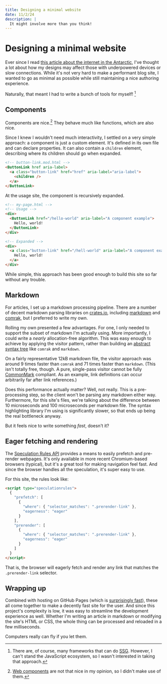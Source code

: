 ```yaml
---
title: Designing a minimal website
date: 11/2/24
description: |
  It might involve more than you think!
---
```


# Designing a minimal website

Ever since I read [this article about the internet in the Antarctic](https://brr.fyi/posts/engineering-for-slow-internet),
I've thought a lot about how my designs may affect those with
underpowered devices or slow connections.
While it's not very hard to make a performant blog site,
I wanted to go as minimal as possible while still
maintaining a nice authoring experience.

Naturally, that meant I had to write a bunch of tools for myself! [^1]

[^1]:
    There are, of course, many frameworks that can
    do [SSG](https://nextjs.org/docs/pages/building-your-application/rendering/static-site-generation).
    However, I can't stand the JavaScript ecosystem,
    so I wasn't interested in taking that approach.

## Components

Components are nice.[^2] They behave much like functions, which are also nice.

[^2]:
    [Web components](https://developer.mozilla.org/en-US/docs/Web/API/Web_components) are
    not that nice in my opinion, so I didn't make use of them.

Since I knew I wouldn't need much interactivity, I settled on a very simple approach:
a component is just a custom element. It's defined in its own file and
can declare properties. It can also contain a `children` element,
describing where its children should go when expanded.

```html
<!-- button-link.mod.html -->
<ButtonLink href aria-label>
  <a class="button-link" href="href" aria-label="aria-label">
    <children />
  </a>
</ButtonLink>
```

At the usage site, the component is recursively expanded.

```html
<!-- my-page.html -->
<!-- Usage -->
<div>
  <ButtonLink href="/hello-world" aria-label="A component example">
    Hello, world!
  </ButtonLink>
</div>

<!-- Expanded -->
<div>
  <a class="button-link" href="/hell-world" aria-label="A component example">
    Hello, world!
  </a>
</div>
```

While simple, this approach has been good enough to build this site so far
without any trouble.

## Markdown

For articles, I set up a markdown processing pipeline.
There are a number of decent markdown parsing libraries
on [crates.io](https://crates.io), including [markdown](https://crates.io/crates/markdown)
and [comrak](https://crates.io/crates/comrak), but I preferred
to write my own.

Rolling my own presented a few advantages. For one, I only
needed to support the subset of markdown I'm actually using.
More importantly, I could write a _nearly_ allocation-free algorithm.
This was easy enough to achieve by applying the visitor pattern,
rather than building an [abstract syntax tree](https://en.wikipedia.org/wiki/Abstract_syntax_tree)
like `comrak` and `markdown`.

On a fairly representative 12kB markdown file, the visitor approach was
around 9 times faster than `comrak`
and 71 times faster than `markdown`.
(This isn't totally free, though. A pure, single-pass visitor
cannot be fully [CommonMark](https://spec.commonmark.org/) compliant.
As an example, link definitions
can occur arbitrarily far after link references.)

Does this performance actually matter? Well, not really.
This is a pre-processing step, so the client won't be parsing any markdown either way.
Furthermore, for this site's files, we're talking about the difference between
10 microseconds and 100 microseconds per markdown file.
The syntax highlighting library I'm using is significantly slower,
so that ends up being the real bottleneck anyway.

But it feels nice to write something _fast_, doesn't it?

## Eager fetching and rendering

The [Speculation Rules API](https://developer.mozilla.org/en-US/docs/Web/API/Speculation_Rules_API)
provides a means to easily prefetch and pre-render webpages.
It's only available in more recent Chromium-based browsers (typical),
but it's a great tool for making navigation feel fast.
And since the browser handles all the speculation, it's
super easy to use.

For this site, the rules look like:

```html
<script type="speculationrules">
  {
    "prefetch": [
      {
        "where": { "selector_matches": ".prerender-link" },
        "eagerness": "eager"
      }
    ],
    "prerender": [
      {
        "where": { "selector_matches": ".prerender-link" },
        "eagerness": "eager"
      }
    ]
  }
</script>
```

That is, the browser will eagerly fetch and render any link
that matches the `.prerender-link` selector.

## Wrapping up

Combined with hosting on GitHub Pages
(which is [surprisingly fast](https://simplyexplained.com/blog/benchmarking-static-website-hosting-providers/)),
these all come together to make a decently fast site for the user.
And since this project's complexity is low, it was
easy to streamline the development experience as well.
Whether I'm writing an article in markdown or modifying
the site's HTML or CSS, the whole thing can be processed and
reloaded in a few milliseconds.

Computers really can fly if you let them.
